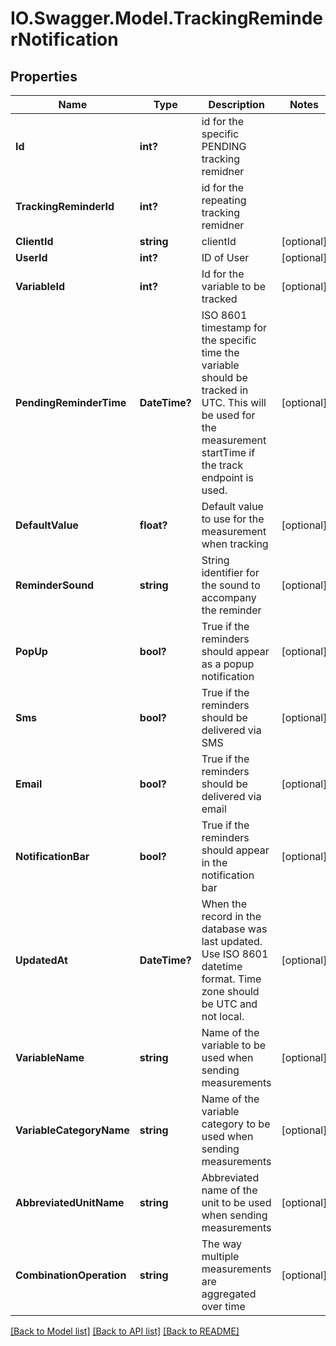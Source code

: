 # IO.Swagger.Model.TrackingReminderNotification
## Properties

Name | Type | Description | Notes
------------ | ------------- | ------------- | -------------
**Id** | **int?** | id for the specific PENDING tracking remidner | 
**TrackingReminderId** | **int?** | id for the repeating tracking remidner | 
**ClientId** | **string** | clientId | [optional] 
**UserId** | **int?** | ID of User | [optional] 
**VariableId** | **int?** | Id for the variable to be tracked | [optional] 
**PendingReminderTime** | **DateTime?** | ISO 8601 timestamp for the specific time the variable should be tracked in UTC.  This will be used for the measurement startTime if the track endpoint is used. | [optional] 
**DefaultValue** | **float?** | Default value to use for the measurement when tracking | [optional] 
**ReminderSound** | **string** | String identifier for the sound to accompany the reminder | [optional] 
**PopUp** | **bool?** | True if the reminders should appear as a popup notification | [optional] 
**Sms** | **bool?** | True if the reminders should be delivered via SMS | [optional] 
**Email** | **bool?** | True if the reminders should be delivered via email | [optional] 
**NotificationBar** | **bool?** | True if the reminders should appear in the notification bar | [optional] 
**UpdatedAt** | **DateTime?** | When the record in the database was last updated. Use ISO 8601 datetime format. Time zone should be UTC and not local. | [optional] 
**VariableName** | **string** | Name of the variable to be used when sending measurements | [optional] 
**VariableCategoryName** | **string** | Name of the variable category to be used when sending measurements | [optional] 
**AbbreviatedUnitName** | **string** | Abbreviated name of the unit to be used when sending measurements | [optional] 
**CombinationOperation** | **string** | The way multiple measurements are aggregated over time | [optional] 

[[Back to Model list]](../README.md#documentation-for-models) [[Back to API list]](../README.md#documentation-for-api-endpoints) [[Back to README]](../README.md)

